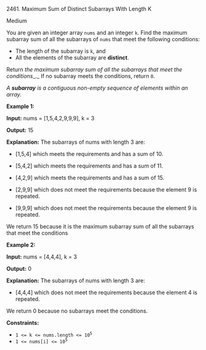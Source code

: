 2461\. Maximum Sum of Distinct Subarrays With Length K

Medium

You are given an integer array `nums` and an integer `k`. Find the maximum subarray sum of all the subarrays of `nums` that meet the following conditions:

*   The length of the subarray is `k`, and
*   All the elements of the subarray are **distinct**.

Return _the maximum subarray sum of all the subarrays that meet the conditions__._ If no subarray meets the conditions, return `0`.

_A **subarray** is a contiguous non-empty sequence of elements within an array._

**Example 1:**

**Input:** nums = [1,5,4,2,9,9,9], k = 3

**Output:** 15

**Explanation:** The subarrays of nums with length 3 are:

- [1,5,4] which meets the requirements and has a sum of 10.

- [5,4,2] which meets the requirements and has a sum of 11.

- [4,2,9] which meets the requirements and has a sum of 15.

- [2,9,9] which does not meet the requirements because the element 9 is repeated.

- [9,9,9] which does not meet the requirements because the element 9 is repeated.

We return 15 because it is the maximum subarray sum of all the subarrays that meet the conditions 

**Example 2:**

**Input:** nums = [4,4,4], k = 3

**Output:** 0

**Explanation:** The subarrays of nums with length 3 are:

- [4,4,4] which does not meet the requirements because the element 4 is repeated.

We return 0 because no subarrays meet the conditions. 

**Constraints:**

*   <code>1 <= k <= nums.length <= 10<sup>5</sup></code>
*   <code>1 <= nums[i] <= 10<sup>5</sup></code>